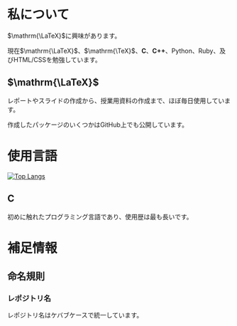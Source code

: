 # 私について
$\mathrm{\LaTeX}$に興味があります。

現在$\mathrm{\LaTeX}$、$\mathrm{\TeX}$、**C**、**C++**、Python、Ruby、及びHTML/CSSを勉強しています。

## $\mathrm{\LaTeX}$
レポートやスライドの作成から、授業用資料の作成まで、ほぼ毎日使用しています。

作成したパッケージのいくつかはGitHub上でも公開しています。

# 使用言語
[![Top Langs](https://github-readme-stats.vercel.app/api/top-langs/?username=spica-jp&layout=compact)](https://github.com/spica-jp/github-readme-stats)

## C
初めに触れたプログラミング言語であり、使用歴は最も長いです。

# 補足情報
## 命名規則
### レポジトリ名
レポジトリ名はケバブケースで統一しています。
